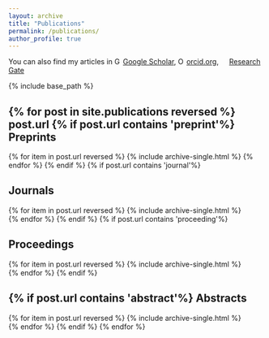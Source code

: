 ```yaml
---
layout: archive
title: "Publications"
permalink: /publications/
author_profile: true
---
```



You can also find my articles in
<a href="https://scholar.google.com/citations?user=_ZJ9X0QAAAAJ&hl=fr&authuser=1"> <img src="https://scholar.google.se/favicon-png.ico" style="width:1em;margin-right:.2em;" alt="Google Scholar icon">Google Scholar</a>, 
<a itemprop="sameAs" content="https://orcid.org/0000-0001-6231-2569
" href="https://orcid.org/0000-0001-6231-2569
" target="orcid.widget" rel="noopener noreferrer" style="vertical-align:top;"><img src="https://orcid.org/sites/default/files/images/orcid_16x16.png" style="width:1em;margin-right:.2em;" alt="ORCID iD icon">orcid.org</a>,
<a href="https://www.researchgate.net/profile/Thanh-an_Pham"><img src="https://c5.rgstatic.net/m/426351313275430/images/favicon/favicon.ico" style="width:1em;margin-right:.2em;">Research Gate</a>

{% include base_path %}


{% for post in site.publications reversed %}
post.url
	{% if post.url contains 'preprint'%}
Preprints
--------------
{% for item in post.url reversed %}
{% include archive-single.html %}
{% endfor %}
{% endif %}
{% if post.url contains 'journal'%}

Journals
--------------
{% for item in post.url reversed %}
	{% include archive-single.html %}	
{% endfor %}
{% endif %}
{% if post.url contains 'proceeding'%}

Proceedings
--------------
{% for item in post.url reversed %}
	{% include archive-single.html %}	
{% endfor %}
{% endif %}

{% if post.url contains 'abstract'%}
Abstracts
--------------
{% for item in post.url reversed %}
	{% include archive-single.html %}	
{% endfor %}
{% endif %}
{% endfor %}
<!--
Journals
--------------

{% for post in site.publications.journal reversed %}
	{% include archive-single.html %}
{% endfor %}

Proceedings
------------------

{% for post in site.publications.proceeding reversed %}
	{% include archive-single.html %}
{% endfor %}

Abstracts
--------------

{% for post in site.publications.abstract reversed %}
	{% include archive-single.html %}
{% endfor %}-->
